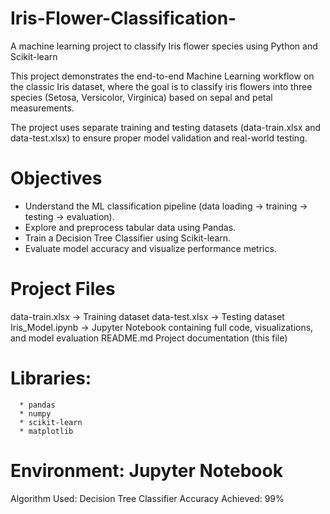 # Iris-Flower-Classification-
A machine learning project to classify Iris flower species using Python and Scikit-learn

This project demonstrates the end-to-end Machine Learning workflow on the classic Iris dataset, where the goal is to classify iris flowers into three species (Setosa, Versicolor, Virginica) based on sepal and petal measurements.

The project uses separate training and testing datasets (data-train.xlsx and data-test.xlsx) to ensure proper model validation and real-world testing.

# Objectives
* Understand the ML classification pipeline (data loading → training → testing → evaluation).
* Explore and preprocess tabular data using Pandas.
* Train a Decision Tree Classifier using Scikit-learn.
* Evaluate model accuracy and visualize performance metrics.

# Project Files

 data-train.xlsx	 -> Training dataset
 data-test.xlsx ->	Testing dataset
 Iris_Model.ipynb -> Jupyter Notebook containing full code, visualizations, and model evaluation
 README.md	Project documentation (this file)


# Libraries:
      * pandas
      * numpy
      * scikit-learn
      * matplotlib

# Environment: Jupyter Notebook

Algorithm Used: Decision Tree Classifier
Accuracy Achieved: 99%



